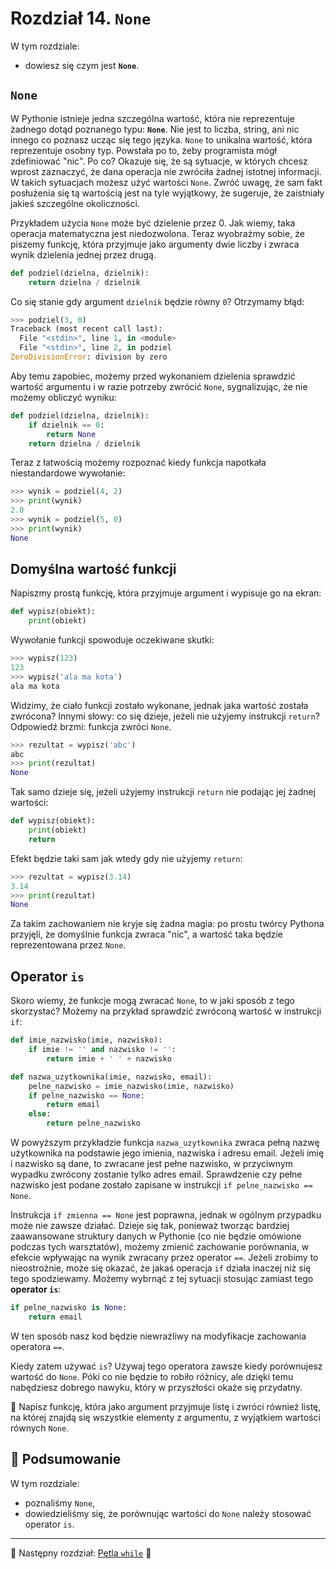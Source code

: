 # Rozdział 14. `None`

W tym rozdziale:

* dowiesz się czym jest **`None`**.


## `None`

W Pythonie istnieje jedna szczególna wartość, która nie reprezentuje
żadnego dotąd poznanego typu: **`None`**.  Nie jest to liczba, string, ani
nic innego co poznasz ucząc się tego języka.  `None` to unikalna wartość,
która reprezentuje osobny typ.  Powstała po to, żeby programista mógł
zdefiniować "nic".  Po co?  Okazuje się, że są sytuacje, w których chcesz
wprost zaznaczyć, że dana operacja nie zwróciła żadnej istotnej informacji.
W takich sytuacjach możesz użyć wartości `None`. Zwróć uwagę, że sam fakt
posłużenia się tą wartością jest na tyle wyjątkowy, że sugeruje, że
zaistniały jakieś szczególne okoliczności.

Przykładem użycia `None` może być dzielenie przez 0.  Jak wiemy, taka
operacja matematyczna jest niedozwolona.  Teraz wyobraźmy sobie, że piszemy
funkcję, która przyjmuje jako argumenty dwie liczby i zwraca wynik
dzielenia jednej przez drugą.

```python
def podziel(dzielna, dzielnik):
    return dzielna / dzielnik
```

Co się stanie gdy argument `dzielnik` będzie równy `0`?  Otrzymamy błąd:

```python
>>> podziel(3, 0)
Traceback (most recent call last):
  File "<stdin>", line 1, in <module>
  File "<stdin>", line 2, in podziel
ZeroDivisionError: division by zero
```

Aby temu zapobiec, możemy przed wykonaniem dzielenia sprawdzić wartość
argumentu i w razie potrzeby zwrócić `None`, sygnalizując, że nie możemy
obliczyć wyniku:

```python
def podziel(dzielna, dzielnik):
    if dzielnik == 0:
        return None
    return dzielna / dzielnik
```

Teraz z łatwością możemy rozpoznać kiedy funkcja napotkała niestandardowe
wywołanie:

```python
>>> wynik = podziel(4, 2)
>>> print(wynik)
2.0
>>> wynik = podziel(5, 0)
>>> print(wynik)
None
```


## Domyślna wartość funkcji

Napiszmy prostą funkcję, która przyjmuje argument i wypisuje go na ekran:

```python
def wypisz(obiekt):
    print(obiekt)
```

Wywołanie funkcji spowoduje oczekiwane skutki:

```python
>>> wypisz(123)
123
>>> wypisz('ala ma kota')
ala ma kota
```

Widzimy, że ciało funkcji zostało wykonane, jednak jaka wartość została
zwrócona?  Innymi słowy: co się dzieje, jeżeli nie użyjemy instrukcji
`return`?  Odpowiedź brzmi: funkcja zwróci `None`.

```python
>>> rezultat = wypisz('abc')
abc
>>> print(rezultat)
None
```

Tak samo dzieje się, jeżeli użyjemy instrukcji `return` nie podając jej
żadnej wartości:

```python
def wypisz(obiekt):
    print(obiekt)
    return
```

Efekt będzie taki sam jak wtedy gdy nie użyjemy `return`:

```python
>>> rezultat = wypisz(3.14)
3.14
>>> print(rezultat)
None
```

Za takim zachowaniem nie kryje się żadna magia: po prostu twórcy Pythona
przyjęli, że domyślnie funkcja zwraca "nic", a wartość taka będzie
reprezentowana przez `None`.


## Operator `is`

Skoro wiemy, że funkcje mogą zwracać `None`, to w jaki sposób z tego
skorzystać?  Możemy na przykład sprawdzić zwróconą wartość w instrukcji
`if`:

```python
def imie_nazwisko(imie, nazwisko):
    if imie != '' and nazwisko != '':
        return imie + ' ' + nazwisko

def nazwa_uzytkownika(imie, nazwisko, email):
    pelne_nazwisko = imie_nazwisko(imie, nazwisko)
    if pelne_nazwisko == None:
        return email
    else:
        return pelne_nazwisko
```

W powyższym przykładzie funkcja `nazwa_uzytkownika` zwraca pełną nazwę
użytkownika na podstawie jego imienia, nazwiska i adresu email.  Jeżeli
imię i nazwisko są dane, to zwracane jest pełne nazwisko, w przyciwnym
wypadku zwrócony zostanie tylko adres email.  Sprawdzenie czy pełne
nazwisko jest podane zostało zapisane w instrukcji
`if pelne_nazwisko == None`.

Instrukcja `if zmienna == None` jest poprawna, jednak w ogólnym przypadku
może nie zawsze działać.  Dzieje się tak, ponieważ tworząc bardziej
zaawansowane struktury danych w Pythonie (co nie będzie omówione podczas
tych warsztatów), możemy zmienić zachowanie porównania, w efekcie wpływając
na wynik zwracany przez operator `==`.  Jeżeli zrobimy to nieostrożnie,
może się okazać, że jakaś operacja `if` działa inaczej niż się tego
spodziewamy.  Możemy wybrnąć z tej sytuacji stosując zamiast
tego **operator `is`**:

```python
if pelne_nazwisko is None:
    return email
```

W ten sposób nasz kod będzie niewrażliwy na modyfikacje zachowania
operatora `==`.

Kiedy zatem używać `is`?  Używaj tego operatora zawsze kiedy porównujesz
wartość do `None`.  Póki co nie będzie to robiło różnicy, ale dzięki temu
nabędziesz dobrego nawyku, który w przyszłości okaże się przydatny.

:snake: Napisz funkcję, która jako argument przyjmuje listę i zwróci
również listę, na której znajdą się wszystkie elementy z argumentu,
z wyjątkiem wartości równych `None`.


## :pushpin: Podsumowanie

W tym rozdziale:

* poznaliśmy `None`,
* dowiedzieliśmy się, że porównując wartości do `None` należy stosować
operator `is`.


---

:checkered_flag: Następny rozdział: [Pętla `while`](./15_petla_while.md) :checkered_flag:

